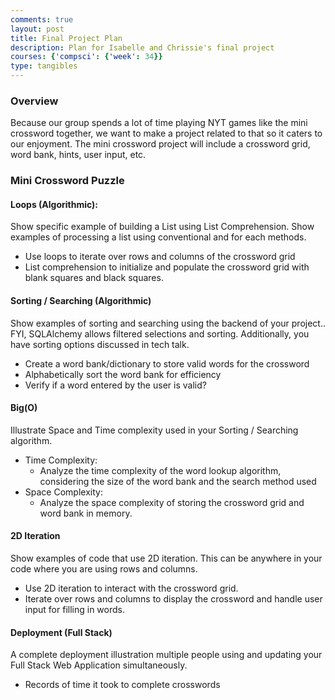 ```yaml
---
comments: true
layout: post
title: Final Project Plan
description: Plan for Isabelle and Chrissie's final project
courses: {'compsci': {'week': 34}}
type: tangibles
---
```


### Overview
Because our group spends a lot of time playing NYT games like the mini crossword together, we want to make a project related to that so it caters to our enjoyment. The mini crossword project will include a crossword grid, word bank, hints, user input, etc.

### Mini Crossword Puzzle

#### Loops (Algorithmic): 
Show specific example of building a List using List Comprehension. Show examples of processing a list using conventional and for each methods.
  - Use loops to iterate over rows and columns of the crossword grid
  - List comprehension to initialize and populate the crossword grid with blank squares and black squares.

#### Sorting / Searching (Algorithmic)
Show examples of sorting and searching using the backend of your project.. FYI, SQLAlchemy allows filtered selections and sorting. Additionally, you have sorting options discussed in tech talk.
  - Create a word bank/dictionary to store valid words for the crossword
  - Alphabetically sort the word bank for efficiency
  - Verify if a word entered by the user is valid?

#### Big(O)
Illustrate Space and Time complexity used in your Sorting / Searching algorithm.
- Time Complexity:
  - Analyze the time complexity of the word lookup algorithm, considering the size of the word bank and the search method used
- Space Complexity:
  - Analyze the space complexity of storing the crossword grid and word bank in memory.

#### 2D Iteration
Show examples of code that use 2D iteration. This can be anywhere in your code where you are using rows and columns.
  - Use 2D iteration to interact with the crossword grid.
  - Iterate over rows and columns to display the crossword and handle user input for filling in words.

#### Deployment (Full Stack)
A complete deployment illustration multiple people using and updating your Full Stack Web Application simultaneously.
  - Records of time it took to complete crosswords